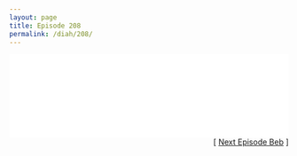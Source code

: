 ```yaml
---
layout: page
title: Episode 208
permalink: /diah/208/
---
```


<iframe allowfullscreen="true" frameborder="0" style="width:100%;" marginheight="0" marginwidth="0" mozallowfullscreen="true" scrolling="NO" src="//gdriveplayer.us/embed2.php?link=s3tPTL6bp%252BxmyeWogvqtFQCt0IQg8DCLrtqr4cqicE3XCQOXPCOP8Cryyy8wQgCJHSJRC7I2YIHUKt9f6Xz0xlp8ewJo%252B0id2zKGt2GEYq1W1UAJTsUTUnNuM%252FX91y78Q7rWkVOQ%252B%252FzS5lB8g1HmA%252FFDuKVy%252BQBx5XMuHmgZ3Q4yj7OmEx9NJ4pR14%252FXZGawryhoHPYeNE8dPmASWrhv0B&amp;no_adult=yes" webkitallowfullscreen="true"></iframe>

<div align="right">[ <a href="/diah/209/">Next Episode Beb</a> ]</div>

